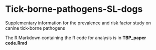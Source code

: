 # Tick-borne-pathogens-SL-dogs
Supplementary information for the prevalence and risk factor study on canine tick-borne pathogens

The R Markdown containing the R code for analysis is in **TBP_paper code.Rmd**
